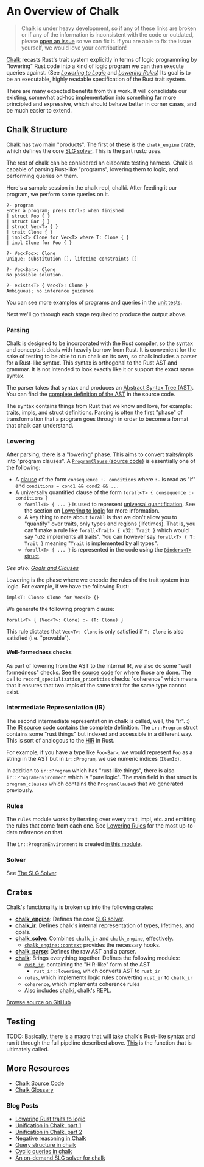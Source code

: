 # An Overview of Chalk

> Chalk is under heavy development, so if any of these links are broken or if
> any of the information is inconsistent with the code or outdated, please
> [open an issue][rustc-issues] so we can fix it. If you are able to fix the
> issue yourself, we would love your contribution!

[Chalk][chalk] recasts Rust's trait system explicitly in terms of logic
programming by "lowering" Rust code into a kind of logic program we can then
execute queries against. (See [*Lowering to Logic*][lowering-to-logic] and
[*Lowering Rules*][lowering-rules]) Its goal is to be an executable, highly
readable specification of the Rust trait system.

There are many expected benefits from this work. It will consolidate our
existing, somewhat ad-hoc implementation into something far more principled and
expressive, which should behave better in corner cases, and be much easier to
extend.

## Chalk Structure

Chalk has two main "products". The first of these is the
[`chalk_engine`][doc-chalk-engine] crate, which defines the core [SLG
solver][slg]. This is the part rustc uses.

The rest of chalk can be considered an elaborate testing harness. Chalk is
capable of parsing Rust-like "programs", lowering them to logic, and
performing queries on them.

Here's a sample session in the chalk repl, chalki. After feeding it our
program, we perform some queries on it.

```rust,ignore
?- program
Enter a program; press Ctrl-D when finished
| struct Foo { }
| struct Bar { }
| struct Vec<T> { }
| trait Clone { }
| impl<T> Clone for Vec<T> where T: Clone { }
| impl Clone for Foo { }

?- Vec<Foo>: Clone
Unique; substitution [], lifetime constraints []

?- Vec<Bar>: Clone
No possible solution.

?- exists<T> { Vec<T>: Clone }
Ambiguous; no inference guidance
```

You can see more examples of programs and queries in the [unit tests][chalk-tests].

Next we'll go through each stage required to produce the output above.

[chalk-tests]: https://github.com/rust-lang-nursery/chalk/blob/4bce000801de31bf45c02f742a5fce335c9f035f/src/test.rs#L115

### Parsing

Chalk is designed to be incorporated with the Rust compiler, so the syntax and
concepts it deals with heavily borrow from Rust. It is convenient for the sake
of testing to be able to run chalk on its own, so chalk includes a parser for a
Rust-like syntax. This syntax is orthogonal to the Rust AST and grammar. It is
not intended to look exactly like it or support the exact same syntax.

The parser takes that syntax and produces an [Abstract Syntax Tree (AST)][ast].
You can find the [complete definition of the AST][chalk-ast] in the source code.

The syntax contains things from Rust that we know and love, for example: traits,
impls, and struct definitions. Parsing is often the first "phase" of
transformation that a program goes through in order to become a format that
chalk can understand.

### Lowering

After parsing, there is a "lowering" phase. This aims to convert traits/impls
into "program clauses". A [`ProgramClause` (source code)][programclause] is
essentially one of the following:

* A [clause] of the form `consequence :- conditions` where `:-` is read as
  "if" and `conditions = cond1 && cond2 && ...`
* A universally quantified clause of the form
  `forall<T> { consequence :- conditions }`
  * `forall<T> { ... }` is used to represent [universal quantification]. See the
    section on [Lowering to logic][lowering-forall] for more information.
  * A key thing to note about `forall` is that we don't allow you to "quantify"
    over traits, only types and regions (lifetimes). That is, you can't make a
    rule like `forall<Trait> { u32: Trait }` which would say "`u32` implements
    all traits". You can however say `forall<T> { T: Trait }` meaning "`Trait`
    is implemented by all types".
  * `forall<T> { ... }` is represented in the code using the [`Binders<T>`
    struct][binders-struct].

*See also: [Goals and Clauses][goals-and-clauses]*

Lowering is the phase where we encode the rules of the trait system into logic.
For example, if we have the following Rust:

```rust,ignore
impl<T: Clone> Clone for Vec<T> {}
```

We generate the following program clause:

```rust,ignore
forall<T> { (Vec<T>: Clone) :- (T: Clone) }
```

This rule dictates that `Vec<T>: Clone` is only satisfied if `T: Clone` is also
satisfied (i.e. "provable").

#### Well-formedness checks

As part of lowering from the AST to the internal IR, we also do some "well
formedness" checks. See the [source code][well-formedness-checks] for where
those are done. The call to `record_specialization_priorities` checks
"coherence" which means that it ensures that two impls of the same trait for the
same type cannot exist.

### Intermediate Representation (IR)

The second intermediate representation in chalk is called, well, the "ir". :)
The [IR source code][ir-code] contains the complete definition. The
`ir::Program` struct contains some "rust things" but indexed and accessible in
a different way. This is sort of analogous to the [HIR] in Rust.

For example, if you have a type like `Foo<Bar>`, we would represent `Foo` as a
string in the AST but in `ir::Program`, we use numeric indices (`ItemId`).

In addition to `ir::Program` which has "rust-like things", there is also
`ir::ProgramEnvironment` which is "pure logic". The main field in that struct is
`program_clauses` which contains the `ProgramClause`s that we generated
previously.

### Rules

The `rules` module works by iterating over every trait, impl, etc. and emitting
the rules that come from each one. See [Lowering Rules][lowering-rules] for the
most up-to-date reference on that.

The `ir::ProgramEnvironment` is created [in this module][rules-environment].

### Solver

See [The SLG Solver][slg].

## Crates

Chalk's functionality is broken up into the following crates:
- [**chalk_engine**][doc-chalk-engine]: Defines the core [SLG solver][slg].
- [**chalk_ir**][doc-chalk-ir]: Defines chalk's internal representation of
  types, lifetimes, and goals.
- [**chalk_solve**][doc-chalk-solve]: Combines `chalk_ir` and `chalk_engine`,
  effectively.
  - [`chalk_engine::context`][engine-context] provides the necessary hooks.
- [**chalk_parse**][doc-chalk-parse]: Defines the raw AST and a parser.
- [**chalk**][doc-chalk]: Brings everything together. Defines the following
  modules:
  - [`rust_ir`][doc-chalk-rust-ir], containing the "HIR-like" form of the AST
    - `rust_ir::lowering`, which converts AST to `rust_ir`
  - `rules`, which implements logic rules converting `rust_ir` to `chalk_ir`
  - `coherence`, which implements coherence rules
  - Also includes [chalki][doc-chalki], chalk's REPL.

[Browse source on GitHub](https://github.com/rust-lang-nursery/chalk)

[engine-context]: https://rust-lang-nursery.github.io/chalk/doc/chalk_engine/context/index.html

[doc-chalk-engine]: https://rust-lang-nursery.github.io/chalk/doc/chalk_engine/index.html
[doc-chalk-ir]: https://rust-lang-nursery.github.io/chalk/doc/chalk_ir/index.html
[doc-chalk-solve]: https://rust-lang-nursery.github.io/chalk/doc/chalk_solve/index.html
[doc-chalk-parse]: https://rust-lang-nursery.github.io/chalk/doc/chalk_parse/index.html
[doc-chalk]: https://rust-lang-nursery.github.io/chalk/doc/chalk/index.html
[doc-chalk-rust-ir]: https://rust-lang-nursery.github.io/chalk/doc/chalk/rules/index.html
[doc-chalki]: https://rust-lang-nursery.github.io/chalk/doc/chalki/index.html

## Testing

TODO: Basically, [there is a macro](https://github.com/rust-lang-nursery/chalk/blob/94a1941a021842a5fcb35cd043145c8faae59f08/src/solve/test.rs#L112-L148)
that will take chalk's Rust-like syntax and run it through the full pipeline
described above.
[This](https://github.com/rust-lang-nursery/chalk/blob/94a1941a021842a5fcb35cd043145c8faae59f08/src/solve/test.rs#L83-L110)
is the function that is ultimately called.

## More Resources

* [Chalk Source Code](https://github.com/rust-lang-nursery/chalk)
* [Chalk Glossary](https://github.com/rust-lang-nursery/chalk/blob/master/GLOSSARY.md)

### Blog Posts

* [Lowering Rust traits to logic](http://smallcultfollowing.com/babysteps/blog/2017/01/26/lowering-rust-traits-to-logic/)
* [Unification in Chalk, part 1](http://smallcultfollowing.com/babysteps/blog/2017/03/25/unification-in-chalk-part-1/)
* [Unification in Chalk, part 2](http://smallcultfollowing.com/babysteps/blog/2017/04/23/unification-in-chalk-part-2/)
* [Negative reasoning in Chalk](http://aturon.github.io/blog/2017/04/24/negative-chalk/)
* [Query structure in chalk](http://smallcultfollowing.com/babysteps/blog/2017/05/25/query-structure-in-chalk/)
* [Cyclic queries in chalk](http://smallcultfollowing.com/babysteps/blog/2017/09/12/tabling-handling-cyclic-queries-in-chalk/)
* [An on-demand SLG solver for chalk](http://smallcultfollowing.com/babysteps/blog/2018/01/31/an-on-demand-slg-solver-for-chalk/)

[rustc-issues]: https://github.com/rust-lang-nursery/rustc-guide/issues
[chalk]: https://github.com/rust-lang-nursery/chalk
[lowering-to-logic]: ./lowering-to-logic.html
[lowering-rules]: ./lowering-rules.html
[ast]: https://en.wikipedia.org/wiki/Abstract_syntax_tree
[chalk-ast]: https://github.com/rust-lang-nursery/chalk/blob/master/chalk-parse/src/ast.rs
[universal quantification]: https://en.wikipedia.org/wiki/Universal_quantification
[lowering-forall]: ./lowering-to-logic.html#type-checking-generic-functions-beyond-horn-clauses
[programclause]: https://github.com/rust-lang-nursery/chalk/blob/94a1941a021842a5fcb35cd043145c8faae59f08/src/ir.rs#L721
[clause]: https://github.com/rust-lang-nursery/chalk/blob/master/GLOSSARY.md#clause
[goals-and-clauses]: ./goals-and-clauses.html
[well-formedness-checks]: https://github.com/rust-lang-nursery/chalk/blob/94a1941a021842a5fcb35cd043145c8faae59f08/src/ir/lowering.rs#L230-L232
[ir-code]: https://github.com/rust-lang-nursery/chalk/tree/master/chalk-ir
[HIR]: ../hir.html
[binders-struct]: https://github.com/rust-lang-nursery/chalk/blob/94a1941a021842a5fcb35cd043145c8faae59f08/src/ir.rs#L661
[rules-environment]: https://github.com/rust-lang-nursery/chalk/blob/94a1941a021842a5fcb35cd043145c8faae59f08/src/rules.rs#L9
[slg]: ./slg.html
